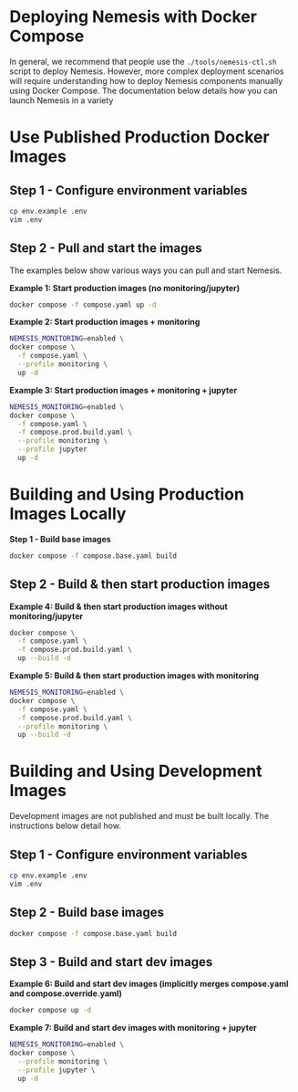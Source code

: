 # Deploying Nemesis with Docker Compose
In general, we recommend that people use the `./tools/nemesis-ctl.sh` script to deploy Nemesis. However, more complex deployment scenarios will require understanding how to deploy Nemesis components manually using Docker Compose. The documentation below details how you can launch Nemesis in a variety

# Use Published Production Docker Images
## Step 1 - Configure environment variables
```bash
cp env.example .env
vim .env
```

## Step 2 - Pull and start the images
The examples below show various ways you can pull and start Nemesis.

**Example 1: Start production images (no monitoring/jupyter)**
```bash
docker compose -f compose.yaml up -d
```

**Example 2: Start production images + monitoring**
```bash
NEMESIS_MONITORING=enabled \
docker compose \
  -f compose.yaml \
  --profile monitoring \
  up -d
```

**Example 3: Start production images + monitoring + jupyter**
```bash
NEMESIS_MONITORING=enabled \
docker compose \
  -f compose.yaml \
  -f compose.prod.build.yaml \
  --profile monitoring \
  --profile jupyter
  up -d
```


# Building and Using Production Images Locally

**Step 1 - Build base images**
```bash
docker compose -f compose.base.yaml build
```

## Step 2 - Build & then start production images
**Example 4: Build & then start production images without monitoring/jupyter**
```bash
docker compose \
  -f compose.yaml \
  -f compose.prod.build.yaml \
  up --build -d
```

**Example 5: Build & then start production images with monitoring**
```bash
NEMESIS_MONITORING=enabled \
docker compose \
  -f compose.yaml \
  -f compose.prod.build.yaml \
  --profile monitoring \
  up --build -d
```


# Building and Using Development Images
Development images are not published and must be built locally. The instructions below detail how.

## Step 1 - Configure environment variables
```bash
cp env.example .env
vim .env
```

## Step 2 - Build base images
```bash
docker compose -f compose.base.yaml build
```

## Step 3 - Build and start dev images
**Example 6: Build and start dev images (implicitly merges compose.yaml and compose.override.yaml)**
```bash
docker compose up -d
```

**Example 7: Build and start dev images with monitoring + jupyter**
```bash
NEMESIS_MONITORING=enabled \
docker compose \
  --profile monitoring \
  --profile jupyter \
  up -d
```